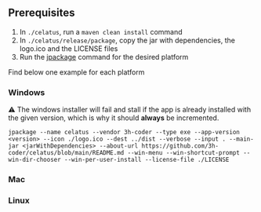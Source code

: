 ## Prerequisites

1. In `./celatus`, run a `maven clean install` command
2. In `./celatus/release/package`, copy the jar with dependencies, the logo.ico and the LICENSE files
3. Run the [jpackage](https://docs.oracle.com/en/java/javase/17/docs/specs/man/jpackage.html) command for the desired platform

Find below one example for each platform

### Windows 

⚠️ The windows installer will fail and stall if the app is already installed with the given version, which is why it should **always** be incremented.

    jpackage --name celatus --vendor 3h-coder --type exe --app-version <version> --icon ./logo.ico --dest ../dist --verbose --input . --main-jar <jarWithDependencies> --about-url https://github.com/3h-coder/celatus/blob/main/README.md --win-menu --win-shortcut-prompt --win-dir-chooser --win-per-user-install --license-file ./LICENSE

### Mac

### Linux